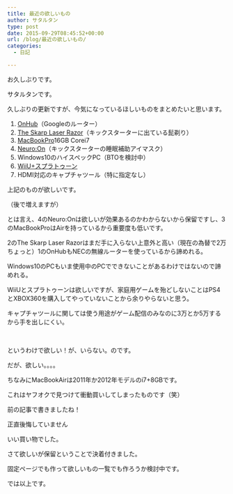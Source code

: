 ```yaml
---
title: 最近の欲しいもの
author: サタルタン
type: post
date: 2015-09-29T08:45:52+00:00
url: /blog/最近の欲しいもの/
categories:
  - 日記

---
```

お久しぶりです。

サタルタンです。

久しぶりの更新ですが、今気になっているほしいものをまとめたいと思います。

  1. [OnHub][1]（Googleのルーター）
  2. [The Skarp Laser Razor][2]（キックスターターに出ている髭剃り）
  3. [MacBookPro][3]16GB Corei7
  4. [Neuro:On][4]（キックスターターの睡眠補助アイマスク）
  5. Windows10のハイスペックPC（BTOを検討中）
  6. [WiiU+スプラトゥーン][5]
  7. HDMI対応のキャプチャツール（特に指定なし）

上記のものが欲しいです。
  
（後で増えますが）

とは言え、4のNeuro:Onは欲しいが効果あるのかわからないから保留ですし、3のMacBookProはAirを持っているから重要度も低いです。

2のThe Skarp Laser Razorはまだ手に入らない上意外と高い（現在の為替で2万ちょっと）1のOnHubもNECの無線ルーターを使っているから諦めれる。

Windows10のPCもいま使用中のPCでできないことがあるわけではないので諦めれる。

WiiUとスプラトゥーンは欲しいですが、家庭用ゲームを殆どしないことはPS4とXBOX360を購入してやっていないことから余りやらないと思う。

キャプチャツールに関しては使う用途がゲーム配信のみなのに3万とか5万するから手を出しにくい。

&nbsp;

というわけで欲しい！が、いらない。のです。

だが、欲しい。。。。

ちなみにMacBookAirは2011年か2012年モデルのi7+8GBです。

これはヤフオクで見つけて衝動買いしてしまったものです（笑）

前の記事で書きましたね！

正直後悔していません

いい買い物でした。

さて欲しいが保留ということで決着付きました。

固定ページでも作って欲しいもの一覧でも作ろうか検討中です。

では以上です。

 [1]: https://on.google.com/hub/
 [2]: https://www.kickstarter.com/projects/skarp/the-skarp-laser-razor-21st-century-shaving
 [3]: http://www.apple.com/jp/macbook-pro/
 [4]: https://neuroon.com/ja/
 [5]: http://www.amazon.co.jp/b?node=3550601051
